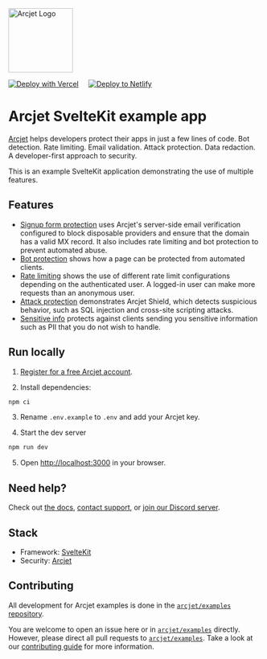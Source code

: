 <!-- markdownlint-disable MD033 MD041 -->
<a href="https://arcjet.com" target="_arcjet-home">
  <picture>
    <source media="(prefers-color-scheme: dark)" srcset="https://arcjet.com/logo/arcjet-dark-lockup-voyage-horizontal.svg">
    <img src="https://arcjet.com/logo/arcjet-light-lockup-voyage-horizontal.svg" alt="Arcjet Logo" height="128" width="auto">
  </picture>
</a>

[![Deploy with Vercel][vercel_button]][vercel_deploy]
&nbsp; &nbsp;
[![Deploy to Netlify][netlify_button]][netlify_deploy]

# Arcjet SvelteKit example app

[Arcjet](https://arcjet.com) helps developers protect their apps in just a few
lines of code. Bot detection. Rate limiting. Email validation. Attack
protection. Data redaction. A developer-first approach to security.

This is an example SvelteKit application demonstrating the use of multiple
features.

## Features

- [Signup form protection](https://example.arcjet.com/signup) uses Arcjet's
  server-side email verification configured to block disposable providers and
  ensure that the domain has a valid MX record. It also includes rate limiting
  and bot protection to prevent automated abuse.
- [Bot protection](https://example.arcjet.com/bots) shows how a page can be
  protected from automated clients.
- [Rate limiting](https://example.arcjet.com/rate-limiting) shows the use of
  different rate limit configurations depending on the authenticated user. A
  logged-in user can make more requests than an anonymous user.
- [Attack protection](https://example.arcjet.com/attack) demonstrates Arcjet
  Shield, which detects suspicious behavior, such as SQL injection and
  cross-site scripting attacks.
- [Sensitive info](https://example.arcjet.com/sensitive-info) protects against
  clients sending you sensitive information such as PII that you do not wish to
  handle.

## Run locally

1. [Register for a free Arcjet account](https://app.arcjet.com).

2. Install dependencies:

```bash
npm ci
```

3. Rename `.env.example` to `.env` and add your Arcjet key.

4. Start the dev server

```bash
npm run dev
```

5. Open [http://localhost:3000](http://localhost:3000) in your browser.

## Need help?

Check out [the docs](https://docs.arcjet.com), [contact
support](https://docs.arcjet.com/support), or [join our Discord
server](https://arcjet.com/discord).

## Stack

- Framework: [SvelteKit](https://svelte.dev/docs/kit/introduction)
- Security: [Arcjet](https://arcjet.com/)

## Contributing

All development for Arcjet examples is done in the
[`arcjet/examples` repository](https://github.com/arcjet/examples).

You are welcome to open an issue here or in
[`arcjet/examples`](https://github.com/arcjet/examples/issues) directly.
However, please direct all pull requests to
[`arcjet/examples`](https://github.com/arcjet/examples/pulls). Take a look at
our
[contributing guide](https://github.com/arcjet/examples/blob/main/CONTRIBUTING.md)
for more information.

[vercel_deploy]: https://vercel.com/new/clone?repository-url=https%3A%2F%2Fgithub.com%2Farcjet%2Fexample-sveltekit&project-name=arcjet-sveltekit-example&repository-name=arcjet-sveltekit-example&developer-id=oac_1GEcKBuKBilVnjToj1QUwdb8&demo-title=Arcjet%20SvelteKit%20Example%20&demo-description=Example%20rate%20limiting%2C%20bot%20protection%2C%20email%20verification%20%26%20form%20protection.&demo-url=https%3A%2F%2Fgithub.com%2Farcjet%2Fexample-sveltekit&demo-image=https%3A%2F%2Fapp.arcjet.com%2Fimg%2Fexample-apps%2Fvercel%2Fdemo-image.jpg&integration-ids=oac_1GEcKBuKBilVnjToj1QUwdb8&external-id=arcjet-js-example◊
[vercel_button]: https://vercel.com/button
[netlify_deploy]: https://app.netlify.com/start/deploy?repository=https://github.com/arcjet/example-sveltekit
[netlify_button]: https://www.netlify.com/img/deploy/button.svg
